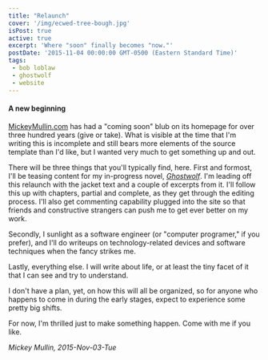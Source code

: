 ```yaml
---
title: "Relaunch"
cover: '/img/ecwed-tree-bough.jpg'
isPost: true
active: true
excerpt: 'Where "soon" finally becomes "now."'
postDate: '2015-11-04 00:00:00 GMT-0500 (Eastern Standard Time)'
tags:
 - bob loblaw
 - ghostwolf
 - website
---
```


#### A new beginning

[MickeyMullin.com](http://mickeymullin.com) has had a "coming soon" blub on its homepage for over three hundred years (give or take). What is visible at the time that I'm writing this is incomplete and still bears more elements of the source template than I'd like, but I wanted very much to get something up and out.

There will be three things that you'll typically find, here. First and formost, I'll be teasing content for my in-progress novel, *[Ghostwolf](/ghostwolf.html)*. I'm leading off this relaunch with the jacket text and a couple of excerpts from it. I'll follow this up with chapters, partial and complete, as they get through the editing process. I'll also get commenting capability plugged into the site so that friends and constructive strangers can push me to get ever better on my work.

Secondly, I sunlight as a software engineer (or "computer programer," if you prefer), and I'll do writeups on technology-related devices and software techniques when the fancy strikes me.

Lastly, everything else. I will write about life, or at least the tiny facet of it that I can see and try to understand.

I don't have a plan, yet, on how this will all be organized, so for anyone who happens to come in during the early stages, expect to experience some pretty big shifts.

For now, I'm thrilled just to make something happen. Come with me if you like.

*Mickey Mullin, 2015-Nov-03-Tue*
